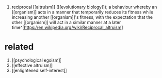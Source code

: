 1. reciprocal [[altruism]] ([[evolutionary biology]]); a behaviour whereby an [[organism]] acts in a manner that temporarily reduces its fitness while increasing another [[organism]]'s fitness, with the expectation that the other [[organism]] will act in a similar manner at a later time^[https://en.wikipedia.org/wiki/Reciprocal_altruism]

# related
1. [[psychological egoism]]
2. [[effective altruism]]
3. [[enlightened self-interest]]